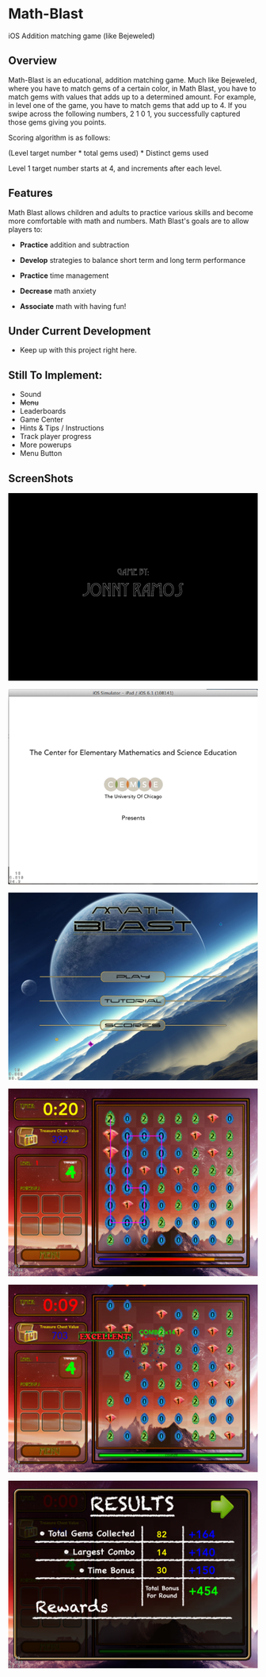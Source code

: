 Math-Blast
==========

iOS Addition matching game (like Bejeweled)

## Overview

Math-Blast is an educational, addition matching game. Much like Bejeweled, where you have to match gems of a certain color, in Math Blast, you have to match gems with values that adds up to a determined amount. For example, in level one of the game, you have to match gems that add up to 4. If you swipe across the following numbers, 2 1 0 1, you successfully captured those gems giving you points.

Scoring algorithm is as follows:

(Level target number * total gems used) * Distinct gems used

Level 1 target number starts at 4, and increments after each level.


## Features

Math Blast allows children and adults to practice various skills and become more comfortable with math and numbers. Math Blast's goals are to allow players to:

  * **Practice**  addition and subtraction
  
  * **Develop** strategies to balance short term and long term performance
  
  * **Practice** time management
  
  * **Decrease** math anxiety
  
  * **Associate** math with having fun!

## Under Current Development

  * Keep up with this project right here. 

## **Still To Implement:**

  * Sound
  * ~~Menu~~
  * Leaderboards
  * Game Center
  * Hints & Tips / Instructions
  * Track player progress
  * More powerups
  * Menu Button

## ScreenShots

![Alt text](screen9.png "Screenshot 5")

![Alt text](screen5.png "Screenshot 5")

![Alt text](screen10.PNG "Screenshot 5")

![Alt text](screen6.PNG "Screenshot 6")

![Alt text](screen7.PNG "Screenshot 7")

![Alt text](screen8.PNG "Screenshot 8")



